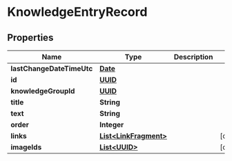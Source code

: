 
# KnowledgeEntryRecord

## Properties
Name | Type | Description | Notes
------------ | ------------- | ------------- | -------------
**lastChangeDateTimeUtc** | [**Date**](Date.md) |  | 
**id** | [**UUID**](UUID.md) |  | 
**knowledgeGroupId** | [**UUID**](UUID.md) |  | 
**title** | **String** |  | 
**text** | **String** |  | 
**order** | **Integer** |  | 
**links** | [**List&lt;LinkFragment&gt;**](LinkFragment.md) |  |  [optional]
**imageIds** | [**List&lt;UUID&gt;**](UUID.md) |  |  [optional]



